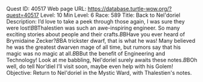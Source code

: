 Quest ID: 40517
Web page URL: https://database.turtle-wow.org/?quest=40517
Level: 10
Min Level: 6
Race: 589
Title: Back to Nel'doriel
Description: I’d love to take a peek through those again, I was sure they were lost!$B$BThalestien was such an awe-inspiring engineer. So many exciting stories about people and their crafts.$B$BHave you ever heard of Brymidaine Zecker?$B$BA trickster dwarf, that is what he was! Many believed he was the greatest dwarven mage of all time, but rumors say that his magic was no magic at all.$B$BBut the benefit of Engineering and Technology! Look at me babbling, Nel'doriel surely awaits these notes.$B$BOh well, do tell Nor’diel I’ll visit soon, maybe even help with his Golem!
Objective: Return to Nel'doriel in the Mystic Ward, with Thalestien's notes.
